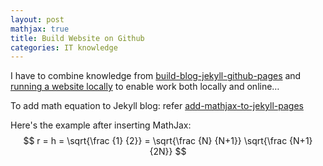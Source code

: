 ```yaml
---
layout: post
mathjax: true
title: Build Website on Github
categories: IT knowledge
---
```


I have to combine knowledge from 
[build-blog-jekyll-github-pages](/"https://www.smashingmagazine.com/2014/08/build-blog-jekyll-github-pages")
and [running a website locally](/"https://programminghistorian.org/en/lessons/building-static-sites-with-jekyll-github-pages#text-editor-") 
to enable work both locally and online…

To add math equation to Jekyll blog:
refer [add-mathjax-to-jekyll-pages](/"http://sgeos.github.io/github/jekyll/2016/08/21/adding_mathjax_to_a_jekyll_github_pages_blog.html")

Here's the example after inserting MathJax:
$$ r = h = \sqrt{\frac {1} {2}} = \sqrt{\frac {N} {N+1}} \sqrt{\frac {N+1} {2N}} $$